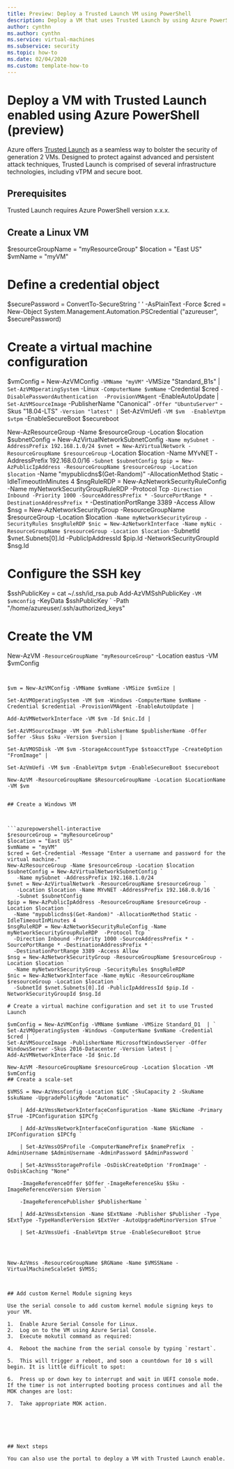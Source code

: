 ```yaml
---
title: Preview: Deploy a Trusted Launch VM using PowerShell
description: Deploy a VM that uses Trusted Launch by using Azure PowerShell. 
author: cynthn
ms.author: cynthn
ms.service: virtual-machines
ms.subservice: security
ms.topic: how-to 
ms.date: 02/04/2020
ms.custom: template-how-to 
---
```



# Deploy a VM with Trusted Launch enabled using Azure PowerShell (preview)

Azure offers [Trusted Launch](trusted-launch.md) as a seamless way to bolster the security of generation 2 VMs. Designed to protect against advanced and persistent attack techniques, Trusted Launch is comprised of several infrastructure technologies, including vTPM and secure boot.

## Prerequisites

Trusted Launch requires Azure PowerShell version x.x.x.

## Create a Linux VM

$resourceGroupName = "myResourceGroup"
$location = "East US"
$vmName = "myVM"

# Define a credential object
$securePassword = ConvertTo-SecureString ' ' -AsPlainText -Force
$cred = New-Object System.Management.Automation.PSCredential ("azureuser", $securePassword)

# Create a virtual machine configuration
$vmConfig = New-AzVMConfig `
  -VMName "myVM" `
  -VMSize "Standard_B1s" | `
Set-AzVMOperatingSystem `
  -Linux `
  -ComputerName $vmName `
  -Credential $cred `
  -DisablePasswordAuthentication 
  -ProvisionVMAgent `
  -EnableAutoUpdate | `
Set-AzVMSourceImage `
  -PublisherName "Canonical" `
  -Offer "UbuntuServer" `
  -Skus "18.04-LTS" `
  -Version "latest" | `
Set-AzVmUefi `
  -VM $vm 
  -EnableVtpm $vtpm `
  -EnableSecureBoot $secureboot 

New-AzResourceGroup -Name $resourceGroup -Location $location
$subnetConfig = New-AzVirtualNetworkSubnetConfig `
   -Name mySubnet -AddressPrefix 192.168.1.0/24
$vnet = New-AzVirtualNetwork -ResourceGroupName $resourceGroup `
   -Location $location -Name MYvNET -AddressPrefix 192.168.0.0/16 `
   -Subnet $subnetConfig
$pip = New-AzPublicIpAddress -ResourceGroupName $resourceGroup -Location $location `
  -Name "mypublicdns$(Get-Random)" -AllocationMethod Static -IdleTimeoutInMinutes 4
$nsgRuleRDP = New-AzNetworkSecurityRuleConfig -Name myNetworkSecurityGroupRuleRDP  -Protocol Tcp `
  -Direction Inbound -Priority 1000 -SourceAddressPrefix * -SourcePortRange * -DestinationAddressPrefix * `
  -DestinationPortRange 3389 -Access Allow
$nsg = New-AzNetworkSecurityGroup -ResourceGroupName $resourceGroup -Location $location `
  -Name myNetworkSecurityGroup -SecurityRules $nsgRuleRDP
$nic = New-AzNetworkInterface -Name myNic -ResourceGroupName $resourceGroup -Location $location `
  -SubnetId $vnet.Subnets[0].Id -PublicIpAddressId $pip.Id -NetworkSecurityGroupId $nsg.Id


# Configure the SSH key
$sshPublicKey = cat ~/.ssh/id_rsa.pub
Add-AzVMSshPublicKey `
  -VM $vmconfig `
  -KeyData $sshPublicKey `
  -Path "/home/azureuser/.ssh/authorized_keys"

# Create the VM
New-AzVM `
  -ResourceGroupName "myResourceGroup" `
  -Location eastus -VM $vmConfig
```
 

$vm = New-AzVMConfig -VMName $vmName -VMSize $vmSize | 

Set-AzVMOperatingSystem -VM $vm -Windows -ComputerName $vmName -Credential $credential -ProvisionVMAgent -EnableAutoUpdate | 

Add-AzVMNetworkInterface -VM $vm -Id $nic.Id | 

Set-AzVMSourceImage -VM $vm -PublisherName $publisherName -Offer $offer -Skus $sku -Version $version | 

Set-AzVMOSDisk -VM $vm -StorageAccountType $stoacctType -CreateOption "FromImage" | 

Set-AzVmUefi -VM $vm -EnableVtpm $vtpm -EnableSecureBoot $secureboot 

New-AzVM -ResourceGroupName $ResourceGroupName -Location $LocationName -VM $vm 


## Create a Windows VM



```azurepowershell-interactive
$resourceGroup = "myResourceGroup"
$location = "East US"
$vmName = "myVM"
$cred = Get-Credential -Message "Enter a username and password for the virtual machine."
New-AzResourceGroup -Name $resourceGroup -Location $location
$subnetConfig = New-AzVirtualNetworkSubnetConfig `
   -Name mySubnet -AddressPrefix 192.168.1.0/24
$vnet = New-AzVirtualNetwork -ResourceGroupName $resourceGroup `
   -Location $location -Name MYvNET -AddressPrefix 192.168.0.0/16 `
   -Subnet $subnetConfig
$pip = New-AzPublicIpAddress -ResourceGroupName $resourceGroup -Location $location `
  -Name "mypublicdns$(Get-Random)" -AllocationMethod Static -IdleTimeoutInMinutes 4
$nsgRuleRDP = New-AzNetworkSecurityRuleConfig -Name myNetworkSecurityGroupRuleRDP  -Protocol Tcp `
  -Direction Inbound -Priority 1000 -SourceAddressPrefix * -SourcePortRange * -DestinationAddressPrefix * `
  -DestinationPortRange 3389 -Access Allow
$nsg = New-AzNetworkSecurityGroup -ResourceGroupName $resourceGroup -Location $location `
  -Name myNetworkSecurityGroup -SecurityRules $nsgRuleRDP
$nic = New-AzNetworkInterface -Name myNic -ResourceGroupName $resourceGroup -Location $location `
  -SubnetId $vnet.Subnets[0].Id -PublicIpAddressId $pip.Id -NetworkSecurityGroupId $nsg.Id

# Create a virtual machine configuration and set it to use Trusted Launch

$vmConfig = New-AzVMConfig -VMName $vmName -VMSize Standard_D1  | `
Set-AzVMOperatingSystem -Windows -ComputerName $vmName -Credential $cred | `
Set-AzVMSourceImage -PublisherName MicrosoftWindowsServer -Offer WindowsServer -Skus 2016-Datacenter -Version latest | `
Add-AzVMNetworkInterface -Id $nic.Id

New-AzVM -ResourceGroupName $resourceGroup -Location $location -VM $vmConfig
## Create a scale-set

$VMSS = New-AzVmssConfig -Location $LOC -SkuCapacity 2 -SkuName $skuName -UpgradePolicyMode "Automatic" ` 

    | Add-AzVmssNetworkInterfaceConfiguration -Name $NicName -Primary $True -IPConfiguration $IPCfg ` 

    | Add-AzVmssNetworkInterfaceConfiguration -Name $NicName  -IPConfiguration $IPCfg ` 

    | Set-AzVmssOSProfile -ComputerNamePrefix $namePrefix  -AdminUsername $AdminUsername -AdminPassword $AdminPassword ` 

    | Set-AzVmssStorageProfile -OsDiskCreateOption 'FromImage' -OsDiskCaching "None" ` 

    -ImageReferenceOffer $Offer -ImageReferenceSku $Sku -ImageReferenceVersion $Version ` 

    -ImageReferencePublisher $PublisherName ` 

    | Add-AzVmssExtension -Name $ExtName -Publisher $Publisher -Type $ExtType -TypeHandlerVersion $ExtVer -AutoUpgradeMinorVersion $True ` 

    | Set-AzVmssUefi -EnableVtpm $true -EnableSecureBoot $true 

 
 

New-AzVmss -ResourceGroupName $RGName -Name $VMSSName -VirtualMachineScaleSet $VMSS; 

 

## Add custom Kernel Module signing keys 

Use the serial console to add custom kernel module signing keys to your VM.

1.	Enable Azure Serial Console for Linux.
2.	Log on to the VM using Azure Serial Console.
3.	Execute mokutil command as required:      
 
4.	Reboot the machine from the serial console by typing `restart`.
 
5.	This will trigger a reboot, and soon a countdown for 10 s will begin. It is little difficult to spot:
 
6.	Press up or down key to interrupt and wait in UEFI console mode. If the timer is not interrupted booting process continues and all the MOK changes are lost:
 
7.	Take appropriate MOK action.






## Next steps

You can also use the portal to deploy a VM with Trusted Launch enable.
